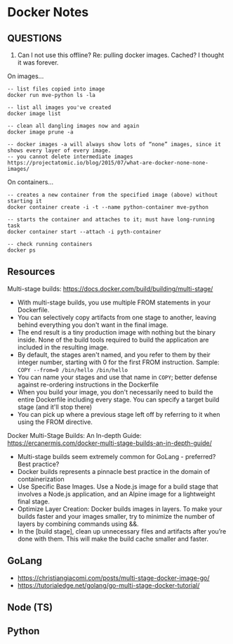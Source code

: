 # Docker Notes

## QUESTIONS

1. Can I not use this offline? Re: pulling docker images. Cached? I thought it was forever.


On images...
```
-- list files copied into image
docker run mve-python ls -la

-- list all images you've created
docker image list

-- clean all dangling images now and again
docker image prune -a

-- docker images -a will always show lots of “none” images, since it shows every layer of every image.
-- you cannot delete intermediate images
https://projectatomic.io/blog/2015/07/what-are-docker-none-none-images/
```

On containers...

```
-- creates a new container from the specified image (above) without starting it
docker container create -i -t --name python-container mve-python

-- starts the container and attaches to it; must have long-running task
docker container start --attach -i pyth-container

-- check running containers
docker ps
```
## Resources

Multi-stage builds: https://docs.docker.com/build/building/multi-stage/ 

* With multi-stage builds, you use multiple FROM statements in your Dockerfile.
* You can selectively copy artifacts from one stage to another, leaving behind everything you don't want in the final image.
* The end result is a tiny production image with nothing but the binary inside. None of the build tools required to build the application are included in the resulting image.
* By default, the stages aren't named, and you refer to them by their integer number, starting with 0 for the first FROM instruction. Sample: `COPY --from=0 /bin/hello /bin/hello`
* You can name your stages and use that name in `COPY`; better defense against re-ordering instructions in the Dockerfile
* When you build your image, you don't necessarily need to build the entire Dockerfile including every stage. You can specify a target build stage (and it'll stop there)
* You can pick up where a previous stage left off by referring to it when using the FROM directive.

Docker Multi-Stage Builds: An In-depth Guide: https://ercanermis.com/docker-multi-stage-builds-an-in-depth-guide/

* Multi-stage builds seem extremely common for GoLang - preferred? Best practice?
* Docker builds represents a pinnacle best practice in the domain of containerization
* Use Specific Base Images. Use a Node.js image for a build stage that involves a Node.js application, and an Alpine image for a lightweight final stage.
* Optimize Layer Creation: Docker builds images in layers. To make your builds faster and your images smaller, try to minimize the number of layers by combining commands using &&.
* In the [build stage], clean up unnecessary files and artifacts after you’re done with them. This will make the build cache smaller and faster.

## GoLang

* https://christiangiacomi.com/posts/multi-stage-docker-image-go/
* https://tutorialedge.net/golang/go-multi-stage-docker-tutorial/ 

## Node (TS)

## Python

